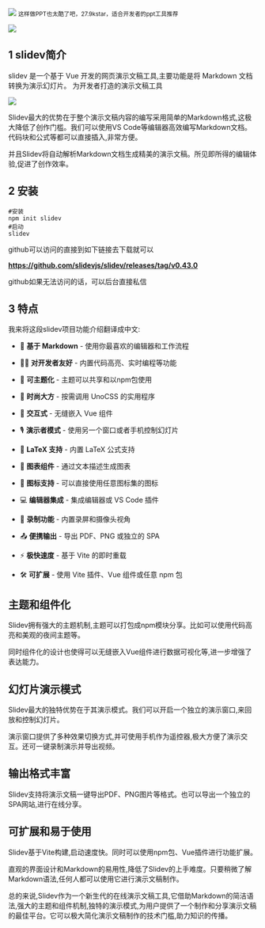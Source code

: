 <img src="/assets/image/230906-适合开发者的ppt工具-1.gif" style="max-width: 70%; height: auto;">
<small>这样做PPT也太酷了吧，27.9kstar，适合开发者的ppt工具推荐</small>




![](/assets/image/230906-适合开发者的ppt工具-1.gif)

## 1 slidev简介

slidev 是一个基于 Vue 开发的网页演示文稿工具,主要功能是将 Markdown 文档转换为演示幻灯片。
为开发者打造的演示文稿工具



![](/assets/image/230906-适合开发者的ppt工具-2.png)

Slidev最大的优势在于整个演示文稿内容的编写采用简单的Markdown格式,这极大降低了创作门槛。我们可以使用VS Code等编辑器高效编写Markdown文档。代码块和公式等都可以直接插入,非常方便。

并且Slidev将自动解析Markdown文档生成精美的演示文稿。所见即所得的编辑体验,促进了创作效率。

## 2 安装

```
#安装
npm init slidev
#启动
slidev
```

github可以访问的直接到如下链接去下载就可以

**https://github.com/slidevjs/slidev/releases/tag/v0.43.0**

github如果无法访问的话，可以后台直接私信

## 3 特点

我来将这段slidev项目功能介绍翻译成中文:

- 📝 **基于 Markdown** - 使用你最喜欢的编辑器和工作流程

- 🧑‍💻 **对开发者友好** - 内置代码高亮、实时编程等功能 

- 🎨 **可主题化** - 主题可以共享和以npm包使用

- 🌈 **时尚大方** - 按需调用 UnoCSS 的实用程序

- 🤹 **交互式** - 无缝嵌入 Vue 组件

- 🎙 **演示者模式** - 使用另一个窗口或者手机控制幻灯片

- 🧮 **LaTeX 支持** - 内置 LaTeX 公式支持

- 📰 **图表组件** - 通过文本描述生成图表

- 🌟 **图标支持** - 可以直接使用任意图标集的图标

- 💻 **编辑器集成** - 集成编辑器或 VS Code 插件

- 🎥 **录制功能** - 内置录屏和摄像头视角

- 📤 **便携输出** - 导出 PDF、PNG 或独立的 SPA

- ⚡️ **极快速度** - 基于 Vite 的即时重载

- 🛠 **可扩展** - 使用 Vite 插件、Vue 组件或任意 npm 包 


## 主题和组件化

Slidev拥有强大的主题机制,主题可以打包成npm模块分享。比如可以使用代码高亮和美观的夜间主题等。

同时组件化的设计也使得可以无缝嵌入Vue组件进行数据可视化等,进一步增强了表达能力。

## 幻灯片演示模式

Slidev最大的独特优势在于其演示模式。我们可以开启一个独立的演示窗口,来回放和控制幻灯片。

演示窗口提供了多种效果切换方式,并可使用手机作为遥控器,极大方便了演示交互。还可一键录制演示并导出视频。

## 输出格式丰富

Slidev支持将演示文稿一键导出PDF、PNG图片等格式。也可以导出一个独立的SPA网站,进行在线分享。

## 可扩展和易于使用

Slidev基于Vite构建,启动速度快。同时可以使用npm包、Vue插件进行功能扩展。

直观的界面设计和Markdown的易用性,降低了Slidev的上手难度。只要稍微了解Markdown语法,任何人都可以使用它进行演示文稿制作。

总的来说,Slidev作为一个新生代的在线演示文稿工具,它借助Markdown的简洁语法,强大的主题和组件机制,独特的演示模式,为用户提供了一个制作和分享演示文稿的最佳平台。它可以极大简化演示文稿制作的技术门槛,助力知识的传播。

